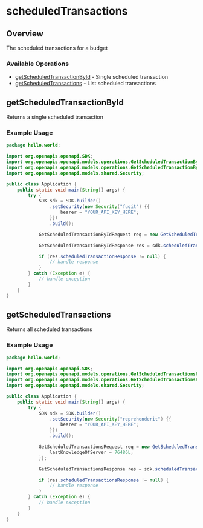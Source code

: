 # scheduledTransactions

## Overview

The scheduled transactions for a budget

### Available Operations

* [getScheduledTransactionById](#getscheduledtransactionbyid) - Single scheduled transaction
* [getScheduledTransactions](#getscheduledtransactions) - List scheduled transactions

## getScheduledTransactionById

Returns a single scheduled transaction

### Example Usage

```java
package hello.world;

import org.openapis.openapi.SDK;
import org.openapis.openapi.models.operations.GetScheduledTransactionByIdRequest;
import org.openapis.openapi.models.operations.GetScheduledTransactionByIdResponse;
import org.openapis.openapi.models.shared.Security;

public class Application {
    public static void main(String[] args) {
        try {
            SDK sdk = SDK.builder()
                .setSecurity(new Security("fugit") {{
                    bearer = "YOUR_API_KEY_HERE";
                }})
                .build();

            GetScheduledTransactionByIdRequest req = new GetScheduledTransactionByIdRequest("id", "quis");            

            GetScheduledTransactionByIdResponse res = sdk.scheduledTransactions.getScheduledTransactionById(req);

            if (res.scheduledTransactionResponse != null) {
                // handle response
            }
        } catch (Exception e) {
            // handle exception
        }
    }
}
```

## getScheduledTransactions

Returns all scheduled transactions

### Example Usage

```java
package hello.world;

import org.openapis.openapi.SDK;
import org.openapis.openapi.models.operations.GetScheduledTransactionsRequest;
import org.openapis.openapi.models.operations.GetScheduledTransactionsResponse;
import org.openapis.openapi.models.shared.Security;

public class Application {
    public static void main(String[] args) {
        try {
            SDK sdk = SDK.builder()
                .setSecurity(new Security("reprehenderit") {{
                    bearer = "YOUR_API_KEY_HERE";
                }})
                .build();

            GetScheduledTransactionsRequest req = new GetScheduledTransactionsRequest("error") {{
                lastKnowledgeOfServer = 76486L;
            }};            

            GetScheduledTransactionsResponse res = sdk.scheduledTransactions.getScheduledTransactions(req);

            if (res.scheduledTransactionsResponse != null) {
                // handle response
            }
        } catch (Exception e) {
            // handle exception
        }
    }
}
```
